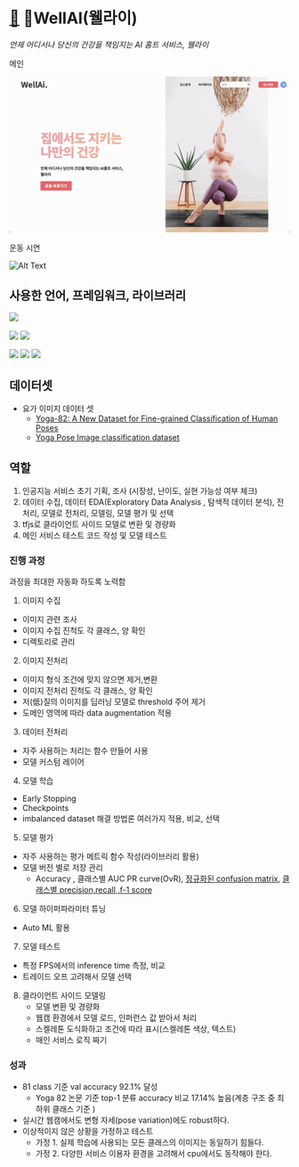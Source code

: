 # [🧘](https://emojipedia.org/yoga/) WellAI(웰라이)
  *언제 어디서나 당신의 건강을 책임지는 AI 홈트 서비스, 웰라이*
  
  
  메인
  
  ![Alt Text](src/메인_스윙.gif)
  
  운동 시연
  
  ![Alt Text](src/운동.gif)


## 사용한 언어, 프레임워크, 라이브러리
<img src="https://img.shields.io/badge/python-3670A0?style=for-the-badge&logo=python&logoColor=white">

<img src="https://img.shields.io/badge/TensorFlow-FF6F00?style=for-the-badge&logo=TensorFlow&logoColor=white"/> <img src="https://img.shields.io/badge/Keras-%23D00000.svg?style=for-the-badge&logo=Keras&logoColor=white"/>

<img src='https://img.shields.io/badge/scikit--learn-%23F7931E.svg?style=for-the-badge&logo=scikit-learn&logoColor=white'></a> <img src="https://img.shields.io/badge/pandas-150458?style=for-the-badge&logo=pandas&logoColor=white"/></a>
<img src='https://img.shields.io/badge/opencv-%23white.svg?style=for-the-badge&logo=opencv&logoColor=white'>
## 데이터셋 
- 요가 이미지 데이터 셋
  - [Yoga-82: A New Dataset for Fine-grained Classification of Human Poses](https://arxiv.org/abs/2004.10362)
  - [Yoga Pose Image classification dataset](https://www.kaggle.com/shrutisaxena/yoga-pose-image-classification-dataset)

## 역할
 1. 인공지능 서비스 초기 기획, 조사 (시장성, 난이도, 실현 가능성 여부 체크)
 2. 데이터 수집, 데이터 EDA(Exploratory Data Analysis , 탐색적 데이터 분석), 전처리, 모델로 전처리, 모델링, 모델 평가 및 선택
 3. tfjs로 클라이언트 사이드 모델로 변환 및 경량화
 4. 메인 서비스 테스트 코드 작성 및 모델 테스트


 ### 진행 과정
  과정을 최대한 자동화 하도록 노력함
1. 이미지 수집 
  - 이미지 관련 조사
  - 이미지 수집 진척도 각 클래스, 양 확인
  - 디렉토리로 관리
2. 이미지 전처리
  - 이미지 형식 조건에 맞지 않으면 제거,변환
  - 이미지 전처리 진척도 각 클래스, 양 확인
  - 저(低)질의 이미지를 딥러닝 모델로 threshold 주어 제거
  - 도메인 영역에 따라 data augmentation 적용 
3. 데이터 전처리
  - 자주 사용하는 처리는 함수 만들어 사용
  - 모델 커스텀 레이어
4. 모델 학습
  - Early Stopping
  - Checkpoints
  - imbalanced dataset 해결 방법론 여러가지 적용, 비교, 선택
5. 모델 평가
  - 자주 사용하는 평가 메트릭 함수 작성(라이브러리 활용)
  - 모델 버전 별로 저장 관리
    - Accuracy , 클래스별 AUC PR curve(OvR), [정규화된 confusion matrix](ml/model_selection/tuning_classweight.png), [클래스별 precision,recall ,f-1 score](ml/model_selection/classication_report.txt)
6. 모델 하이퍼파라미터 튜닝
  - Auto ML 활용
7. 모델 테스트
  - 특정 FPS에서의 inference time 측정, 비교
  - 트레이드 오프 고려해서 모델 선택
8. 클라이언트 사이드 모델링
   - 모델 변환 및 경량화
   - 웹캠 환경에서 모델 로드, 인퍼런스 값 받아서 처리
   - 스켈레톤 도식화하고 조건에 따라 표시(스켈레톤 색상, 텍스트)
   - 매인 서비스 로직 짜기

### 성과
- 81 class 기준 val accuracy 92.1% 달성 
  - Yoga 82 논문 기준 top-1 분류 accuracy 비교 17.14% 높음(계층 구조 중 최하위 클래스 기준 )
- 실시간 웹캠에서도 변형 자세(pose variation)에도 robust하다.
- 이상적이지 않은 상황을 가정하고 테스트
  - 가정 1. 실제 학습에 사용되는 모든 클래스의 이미지는 동일하기 힘들다.
  - 가정 2. 다양한 서비스 이용자 환경을 고려해서 cpu에서도 동작해야 한다.
